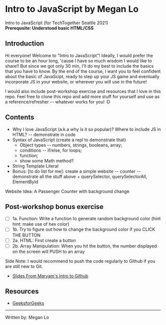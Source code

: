 # Intro to JavaScript by Megan Lo
Intro to JavaScript (for TechTogether Seattle 2021)
<br/>
<b>Prerequsite: Understood basic HTML/CSS</b>

## Introduction
Hi everyone! Welcome to "Intro to JavaScript"! Ideally, I would prefer the course to be an hour long, 'cause I have so much wisdom I would like to share!! But since we got only 30 min, I'll do my best to include the basics that you have to know. By the end of the course, I want you to feel confident about the basic of JavaScipt, ready to step up your JS game and eventually incorporate JS in your website, or wherever you will use in the future!

I would also include post-workshop exercise and resources that I love in this repo. Feel free to clone this repo and add more stuff for yourself and use as a reference/refresher -- whatever works for you! :D 

## Contents
- Why I love JavaScript (a.k.a why is it so popular)? Where to include JS in HTML? -- demonstrate in code
- Syntax of JavaScript (create a repl to demonstrate that)
  - Object types -- numbers, strings, booleans, array; 
  - conditions -- if/else, for loops;
  - function;
  - show some Math method?
- String Template Literal
- Bonus: [to do list for me]: create a simple website -- counter -- demonstrate all the stuff above + querySelector, querySelectorAll, ElementById

Website Idea: A Passenger Counter with background change

## Post-workshop bonus exercise
- [ ] 1a. Function: Write a function to generate random background color (hint hint: make use of hex color)
- [ ] 1b. Try to figure out how to change the background color if you CLICK THE BUTTON
- [ ] 2a. HTML: First create a button 
- [ ] 2b. Array Manipulation: When you hit the button, the number displayed on the screen will PUSH to an array

Side Note: I would recommend to push the code regularly to Github if you are still new to Git. 
- [Slides From Maryam's Intro to Github](https://docs.google.com/presentation/d/1d9IXs8fQDumiahEs-fzCiGaOyj_io0-m/edit#slide=id.p5) 

## Resources
- [GeeksforGeeks](https://www.geeksforgeeks.org/introduction-to-javascript/)

---
Written by: Megan Lo
